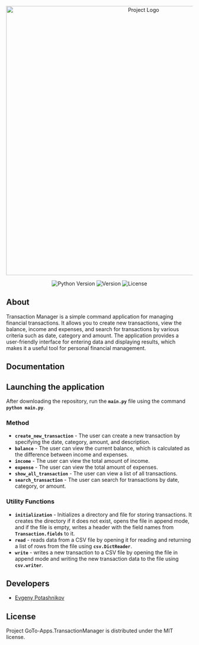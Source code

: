 <p align="center">
      <img src="https://i.ibb.co/HKFSw6T/1.png" alt="Project Logo" width="726">
</p>

<p align="center">
   <img src="https://img.shields.io/badge/Engine-Python_3.12.3-purple" alt="Python Version">
   <img src="https://img.shields.io/badge/Version-v1.0 (Alpha)-blue" alt="Version">
   <img src="https://img.shields.io/badge/License-MIT-green" alt="License">
</p>

## About
Transaction Manager is a simple command application for managing financial transactions. It allows you to create new transactions, view the balance, income and expenses, and search for transactions by various criteria such as date, category and amount. The application provides a user-friendly interface for entering data and displaying results, which makes it a useful tool for personal financial management.

## Documentation
## Launching the application
After downloading the repository, run the **`main.py`** file using the command **`python main.py`**.

### Method
- **`create_new_transaction`** - The user can create a new transaction by specifying the date, category, amount, and description.
- **`balance`** - The user can view the current balance, which is calculated as the difference between income and expenses.
- **`income`** - The user can view the total amount of income.
- **`expense`** - The user can view the total amount of expenses.
- **`show_all_transaction`** - The user can view a list of all transactions.
- **`search_transaction`** - The user can search for transactions by date, category, or amount.

### Utility Functions
- **`initialization`** - Initializes a directory and file for storing transactions. It creates the directory if it does not exist, opens the file in append mode, and if the file is empty, writes a header with the field names from **`Transaction.fields`** to it.
- **`read`** - reads data from a CSV file by opening it for reading and returning a list of rows from the file using **`csv.DictReader`**.
- **`write`** - writes a new transaction to a CSV file by opening the file in append mode and writing the new transaction data to the file using **`csv.writer`**.

## Developers

- [Evgeny Potashnikov](https://github.com/evgenypotashnikov)

## License
Project GoTo-Apps.TransactionManager is distributed under the MIT license.

